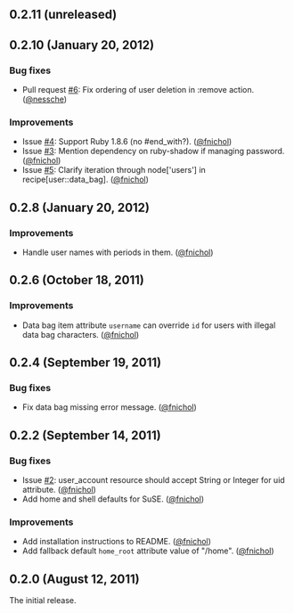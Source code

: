 ## 0.2.11 (unreleased)


## 0.2.10 (January 20, 2012)

### Bug fixes

* Pull request [#6](https://github.com/fnichol/chef-user/pull/6): Fix ordering of user deletion in :remove action. ([@nessche][])

### Improvements

* Issue [#4](https://github.com/fnichol/chef-user/issues/4): Support Ruby 1.8.6 (no #end_with?). ([@fnichol][])
* Issue [#3](https://github.com/fnichol/chef-user/issues/3): Mention dependency on ruby-shadow if managing password. ([@fnichol][])
* Issue [#5](https://github.com/fnichol/chef-user/issues/5): Clarify iteration through node['users'] in recipe[user::data_bag]. ([@fnichol][])


## 0.2.8 (January 20, 2012)

### Improvements

* Handle user names with periods in them. ([@fnichol][])


## 0.2.6 (October 18, 2011)

### Improvements

* Data bag item attribute `username` can override `id` for users with illegal data bag characters. ([@fnichol])


## 0.2.4 (September 19, 2011)

### Bug fixes

* Fix data bag missing error message. ([@fnichol][])


## 0.2.2 (September 14, 2011)

### Bug fixes

* Issue [#2](https://github.com/fnichol/chef-user/issues/2): user_account resource should accept String or Integer for uid attribute. ([@fnichol][])
* Add home and shell defaults for SuSE. ([@fnichol][])

### Improvements

* Add installation instructions to README. ([@fnichol][])
* Add fallback default `home_root` attribute value of "/home". ([@fnichol][])


## 0.2.0 (August 12, 2011)

The initial release.

[@fnichol]: https://github.com/fnichol
[@nessche]: https://github.com/nessche

